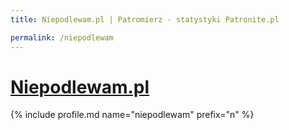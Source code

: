 ```yaml
---
title: Niepodlewam.pl | Patromierz - statystyki Patronite.pl

permalink: /niepodlewam
---
```


# [Niepodlewam.pl](https://patronite.pl/niepodlewam)

{% include profile.md name="niepodlewam" prefix="n" %}
